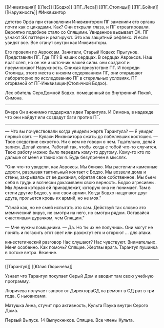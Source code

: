 
[[Инквизиция]] [[Лес]] [[Бодхо]] [[ПГ_Леса]] [[ПГ_Столицы]] [[ПГ_Бойни]] [[Наружность]] 
#Инквизитор 

детство Орфа
при становлении Инквизитором
ПГ заменили его органы почти как с цикадами.
Как?
Они открыли глаза, и ПГ отреагировали. Вероятно подобное стало со Спящими.
Увиденное вызывает ЭХ. ПГ узнают ЭХ паттерн и реагируют. Это как защитный рефлекс. И если увидят все. Все станут внутри как Инквизиторы.

Его провели по Авроксам. Зачитали, Старый Кодекс Прыгунов. Представили ПГ.
Где ПГ? В наших сердцах. В сердцах Авроксов. Наш враг слеп, но он же и источник нашей силы.
они создают и преумножают Наружность. Снижая присутствие ПГ.
И посреди Столицы, этого места с низким содержанием ПГ, они открывают лабораторию по исследованию ПГ в стерильных условиях. ПГ оторваной от ПГ-Инквизиции(Столичной Бодхо).

Лес обитель СероДомной Бодхо. помещенный во Внутренний Покой, Симона.




***
Вчера
Он анонимно поддержал идеи Тарантула. И Симона, в надежде что они найдут или создадут баги против ПГ.
***



— Что вы почувствовали когда увидели жертв Тарантула? 
— Я увидел первый свет. — Кулаки Инквизитора сжаты до побелевших костяшек. — Твое следствие секретно. Ни с кем не говори о нем. Тщательно, делай записи. Делай копии. Работай так, чтобы когда с тобой что-то случится. Твою работу можно было передать кому-то другому. Кому-то кто по дальше от меня и таких как я. Будь безупречен в мыслях.

"Они что-то увидели, как Авроксы. Мы близко. Мы растелили каменные дороги, разрывая тактильный контакт с Бодхо. Мы возвели дома и стены, закрываясь от ее дыхания, обретая свое собственное. Мы бьем себя в грудь и всячески доказываем свою верность. Бодхо агресивны. Мы Армия которая ей принадлежит, которую она не понимает. Там в степи другие Бодхо, у них свои армии. Когда Бодхо нащупают друг друга, прольется кровь их армий, но не моя."

"Узнай как, но не смей испытать это сам. Действуй так словно это мемический вирус, не смотри на него, но смотри рядом. Оставайся счастливым дурачком, чем Спящим."

— Мне нужны помщьники.
— Да. Но ты их не получишь. Они могут не понять и погасить этот свет или разожгут его и откроют ... для атаки.

кинестетический разговор
Нас слушают?
Нас чувствуют. Внимательно. Меня особенно. 
Как помочь?
Спящие. Жертвы врага. Тарантул пушинка в потоке ветра. Везение.


***
[[Тарантул]] [[Юлия Люричева]] 

Узнает что Тарантул покупает Серый Дом и вводит там свою учебную программу.

Люричева получает запрос от ДиректораСД на ремонт в СД раз в три года.
С ньюансами.

Матушка Анна, стучит про активность, Культа Паука внутри Серого Дома.

Первый Выпуск. 14 Выпускников. Спящие. Все члены Культа.


